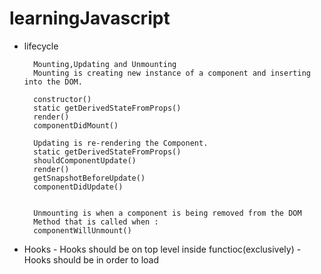 # learningJavascript





- lifecycle 

        Mounting,Updating and Unmounting
        Mounting is creating new instance of a component and inserting into the DOM.

        constructor() 
        static getDerivedStateFromProps() 
        render() 
        componentDidMount() 
        
        Updating is re-rendering the Component.        
        static getDerivedStateFromProps() 
        shouldComponentUpdate() 
        render() 
        getSnapshotBeforeUpdate() 
        componentDidUpdate() 


        Unmounting is when a component is being removed from the DOM
        Method that is called when :
        componentWillUnmount()

- Hooks
        - Hooks should be on top level inside functioc(exclusively)
        - Hooks should be in order to load 
        